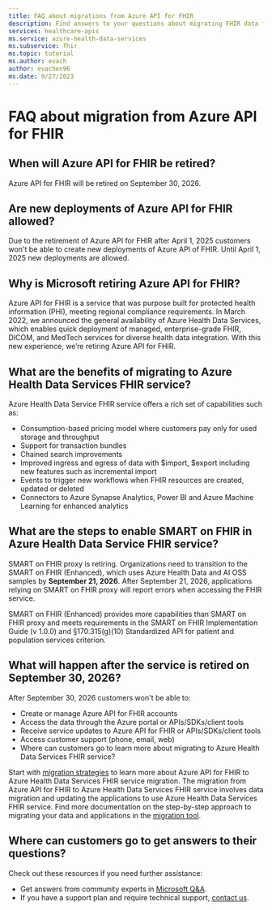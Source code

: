 ```yaml
---
title: FAQ about migrations from Azure API for FHIR
description: Find answers to your questions about migrating FHIR data from Azure API for FHIR to the Azure Health Data Services FHIR service.
services: healthcare-apis
ms.service: azure-health-data-services
ms.subservice: fhir
ms.topic: tutorial
ms.author: evach
author: evachen96
ms.date: 9/27/2023
---
```


# FAQ about migration from Azure API for FHIR

## When will Azure API for FHIR be retired?

Azure API for FHIR will be retired on September 30, 2026.

## Are new deployments of Azure API for FHIR allowed?

Due to the retirement of Azure API for FHIR after April 1, 2025 customers won't be able to create new deployments of Azure API of FHIR. Until April 1, 2025 new deployments are allowed.

## Why is Microsoft retiring Azure API for FHIR?

Azure API for FHIR is a service that was purpose built for protected health information (PHI), meeting regional compliance requirements. In March 2022, we announced the general availability of Azure Health Data Services, which enables quick deployment of managed, enterprise-grade FHIR, DICOM, and MedTech services for diverse health data integration. With this new experience, we’re retiring Azure API for FHIR.

## What are the benefits of migrating to Azure Health Data Services FHIR service?

Azure Health Data Service FHIR service offers a rich set of capabilities such as:

- Consumption-based pricing model where customers pay only for used storage and throughput
- Support for transaction bundles
- Chained search improvements
- Improved ingress and egress of data with \$import, \$export including new features such as incremental import
- Events to trigger new workflows when FHIR resources are created, updated or deleted
- Connectors to Azure Synapse Analytics, Power BI and Azure Machine Learning for enhanced analytics

## What are the steps to enable SMART on FHIR in Azure Health Data Service FHIR service?

SMART on FHIR proxy is retiring. Organizations need to transition to the SMART on FHIR (Enhanced), which uses Azure Health Data and AI OSS samples by **September 21, 2026**. After September 21, 2026, applications relying on SMART on FHIR proxy will report errors when accessing the FHIR service.

SMART on FHIR (Enhanced) provides more capabilities than SMART on FHIR proxy and meets requirements in the SMART on FHIR Implementation Guide (v 1.0.0) and §170.315(g)(10) Standardized API for patient and population services criterion.

## What will happen after the service is retired on September 30, 2026?

After September 30, 2026 customers won't be able to:

- Create or manage Azure API for FHIR accounts
- Access the data through the Azure portal or APIs/SDKs/client tools
- Receive service updates to Azure API for FHIR or APIs/SDKs/client tools
- Access customer support (phone, email, web)
- Where can customers go to learn more about migrating to Azure Health Data Services FHIR service?

Start with [migration strategies](migration-strategies.md) to learn more about Azure API for FHIR to Azure Health Data Services FHIR service migration. The migration from Azure API for FHIR to Azure Health Data Services FHIR service involves data migration and updating the applications to use Azure Health Data Services FHIR service. Find more documentation on the step-by-step approach to migrating your data and applications in the [migration tool](https://github.com/Azure/apiforfhir-migration-tool/blob/main/lift-and-shift-resources/Liftandshiftresources_README.md).

## Where can customers go to get answers to their questions?

Check out these resources if you need further assistance:

- Get answers from community experts in [Microsoft Q&A](/answers/questions/1377356/retirement-announcement-azure-api-for-fhir).
- If you have a support plan and require technical support, [contact us](https://ms.portal.azure.com/#view/Microsoft_Azure_Support/HelpAndSupportBlade/~/overview).


